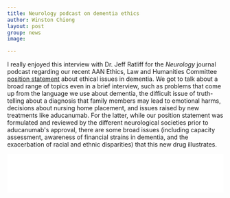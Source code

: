 ```yaml
---
title: Neurology podcast on dementia ethics
author: Winston Chiong
layout: post
group: news
image: 

---
```


I really enjoyed this interview with Dr. Jeff Ratliff for the _Neurology_ 
journal podcast regarding our recent AAN Ethics, Law and Humanities Committee 
[position statement](/papers/index.html#-Ethical-considerations-in-dementia-diagnosis-and-care:-AAN-position-statement) 
about ethical issues in dementia. We got to talk about a broad range of topics 
even in a brief interview, such as problems that come up from the language we 
use about dementia, the difficult issue of truth-telling about a diagnosis that 
family members may lead to emotional harms, decisions about nursing home 
placement, and issues raised by new treatments like aducanumab. For the latter, 
while our position statement was formulated and reviewed by the different 
neurological societies prior to aducanumab's approval, there are some broad 
issues (including capacity assessment, awareness of financial strains in 
dementia, and the exacerbation of racial and ethnic disparities) that this 
new drug illustrates. 

<iframe style="border: none" src="//html5-player.libsyn.com/embed/episode/id/20613917/height/90/theme/custom/thumbnail/no/direction/backward/render-playlist/no/custom-color/5a8475/" height="90" width="100%" scrolling="no"  allowfullscreen webkitallowfullscreen mozallowfullscreen oallowfullscreen msallowfullscreen></iframe>